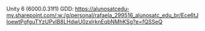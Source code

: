 Unity 6 (6000.0.31f1)
GDD: https://alunosatcedu-my.sharepoint.com/:w:/g/personal/rafaela_299516_alunosatc_edu_br/Ece6tJIoewtPgfguTYzUPvIB8LHdwU0zxlrknEqbNMhKSg?e=fQSSeQ
